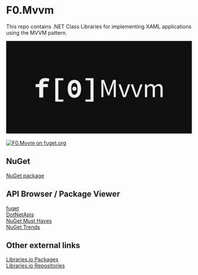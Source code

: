 # F0.Mvvm
This repo contains .NET Class Libraries for implementing XAML applications using the MVVM pattern.

![F0.Mvvm](https://raw.githubusercontent.com/Flash0ver/F0/master/Branding/GitHub/F0.Mvvm.png)

[![F0.Mvvm on fuget.org](https://www.fuget.org/packages/F0.Mvvm/badge.svg)](https://www.fuget.org/packages/F0.Mvvm)

## NuGet
[NuGet package](https://www.nuget.org/packages/F0.Mvvm/)

## API Browser / Package Viewer
[fuget](https://www.fuget.org/packages/F0.Mvvm)\
[DotNetApis](http://dotnetapis.com/pkg/F0.Mvvm)\
[NuGet Must Haves](https://nugetmusthaves.com/Package/F0.Mvvm)\
[NuGet Trends](https://nugettrends.com/packages?months=12&ids=F0.Mvvm)

## Other external links
[Libraries.io Packages](https://libraries.io/nuget/F0.Mvvm)\
[Libraries.io Repositories](https://libraries.io/github/Flash0ver/F0.Mvvm)
